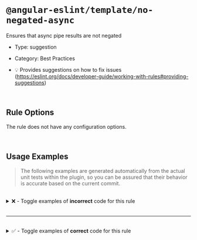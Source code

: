 <!--

  DO NOT EDIT.

  This markdown file was autogenerated using a mixture of the following files as the source of truth for its data:
  - ../../src/rules/no-negated-async.ts
  - ../../tests/rules/no-negated-async/cases.ts

  In order to update this file, it is therefore those files which need to be updated, as well as potentially the generator script:
  - ../../../../tools/scripts/generate-rule-docs.ts

-->

<br>

# `@angular-eslint/template/no-negated-async`

Ensures that async pipe results are not negated

- Type: suggestion
- Category: Best Practices

- 💡 Provides suggestions on how to fix issues (https://eslint.org/docs/developer-guide/working-with-rules#providing-suggestions)

<br>

## Rule Options

The rule does not have any configuration options.

<br>

## Usage Examples

> The following examples are generated automatically from the actual unit tests within the plugin, so you can be assured that their behavior is accurate based on the current commit.

<br>

<details>
<summary>❌ - Toggle examples of <strong>incorrect</strong> code for this rule</summary>

<br>

#### Default Config

```json
{
  "rules": {
    "@angular-eslint/template/no-negated-async": [
      "error"
    ]
  }
}
```

<br>

#### ❌ Invalid Code

```html
{{      !(foo | async) }}
        ~~~~~~~~~~~~~~
```

<br>

---

<br>

#### Default Config

```json
{
  "rules": {
    "@angular-eslint/template/no-negated-async": [
      "error"
    ]
  }
}
```

<br>

#### ❌ Invalid Code

```html
{{ !(foo | somethingElse | async) }}
   ~~~~~~~~~~~~~~~~~~~~~~~~~~~~~~
```

<br>

---

<br>

#### Default Config

```json
{
  "rules": {
    "@angular-eslint/template/no-negated-async": [
      "error"
    ]
  }
}
```

<br>

#### ❌ Invalid Code

```html
<div *ngIf="!(a | async)"></div>
            ~~~~~~~~~~~~
```

<br>

---

<br>

#### Default Config

```json
{
  "rules": {
    "@angular-eslint/template/no-negated-async": [
      "error"
    ]
  }
}
```

<br>

#### ❌ Invalid Code

```html
{{ nullable ?? !(obsVar | async) }}
               ~~~~~~~~~~~~~~~~~
```

</details>

<br>

---

<br>

<details>
<summary>✅ - Toggle examples of <strong>correct</strong> code for this rule</summary>

<br>

#### Default Config

```json
{
  "rules": {
    "@angular-eslint/template/no-negated-async": [
      "error"
    ]
  }
}
```

<br>

#### ✅ Valid Code

```html
{{ (foo | async) }}
```

<br>

---

<br>

#### Default Config

```json
{
  "rules": {
    "@angular-eslint/template/no-negated-async": [
      "error"
    ]
  }
}
```

<br>

#### ✅ Valid Code

```html
{{ !(foo | async | somethingElse) }}
```

<br>

---

<br>

#### Default Config

```json
{
  "rules": {
    "@angular-eslint/template/no-negated-async": [
      "error"
    ]
  }
}
```

<br>

#### ✅ Valid Code

```html
{{ (foo | async) == null }}
```

<br>

---

<br>

#### Default Config

```json
{
  "rules": {
    "@angular-eslint/template/no-negated-async": [
      "error"
    ]
  }
}
```

<br>

#### ✅ Valid Code

```html
{{ (foo | async) === false }}
```

<br>

---

<br>

#### Default Config

```json
{
  "rules": {
    "@angular-eslint/template/no-negated-async": [
      "error"
    ]
  }
}
```

<br>

#### ✅ Valid Code

```html
{{ !(foo | notAnAsyncPipe) }}
```

<br>

---

<br>

#### Default Config

```json
{
  "rules": {
    "@angular-eslint/template/no-negated-async": [
      "error"
    ]
  }
}
```

<br>

#### ✅ Valid Code

```html
<div [class.mx-4]="!!(foo | async)"></div>
```

</details>

<br>
